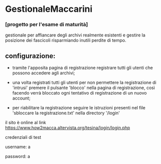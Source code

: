 # GestionaleMaccarini
### [progetto per l'esame di maturità]

gestionale per affiancare degli archivi realmente esistenti e gestire la posizione dei fascicoli risparmiando inutili perdite di tempo.


## configurazione:

- tramite l'apposita pagina di registrazione registrare tutti gli utenti che possono accedere agli archivi;

- una volta registrati tutti gli utenti per non permettere la registrazione di 'intrusi' premere il pulsante 'blocco' nella pagina di registrazione, così facendo verrà bloccato ogni tentativo di registrazione di un nuovo account;

- per riabilitare la registrazione seguire le istruzioni presenti nel file 'sbloccare la registrazione.txt' nella directory '/login'

il sito è online al link https://www.how2macca.altervista.org/tesina/login/login.php

credenziali di test

username: a

password: a

